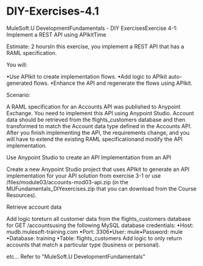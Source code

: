 # DIY-Exercises-4.1


MuleSoft.U DevelopmentFundamentals - DIY ExercisesExercise 4-1: Implement a REST API using APIkitTime 

Estimate: 2 hoursIn this exercise, you implement a REST API that has a RAML specification. 


You will:

•Use APIkit to create implementation flows.
•Add logic to APIkit auto-generated flows.
•Enhance the API and regenerate the flows using APIkit.


Scenario: 

A RAML specification for an Accounts API was published to Anypoint Exchange. You need to implement this API using Anypoint Studio. Account data should be retrieved from the flights_customers database and then transformed to match the Account data type defined in the Accounts API.
After you finish implementing the API, the requirements change, and you will have to extend the existing RAML specificationand modify the API implementation.


Use Anypoint Studio to create an API Implementation from an API 

Create a new Anypoint Studio project that uses APIkit to generate an API implementation for your API solution from exercise 3-1 or use /files/module03/accounts-mod03-api.zip (in the MUFundamentals_DIYexercises.zip that you can download from the Course Resources).


Retrieve account data

Add logic toreturn all customer data from the flights_customers database for GET /accountsusing the following MySQL database credentials:
•Host: mudb.mulesoft-training.com
•Port: 3306•User: mule•Password: mule
•Database: training
•Table: flights_customers
Add logic to only return accounts that match a particular type (business or personal).

etc... Refer to "MuleSoft.U DevelopmentFundamentals"

